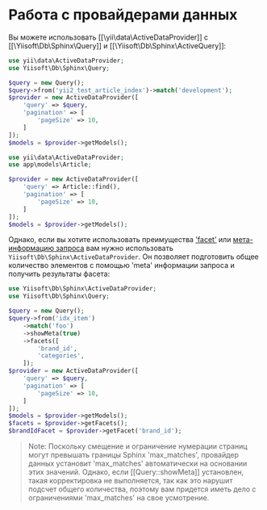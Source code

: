 Работа с провайдерами данных
===========================

Вы можете использовать [[\yii\data\ActiveDataProvider]] с [[\Yiisoft\Db\Sphinx\Query]] и [[\Yiisoft\Db\Sphinx\ActiveQuery]]:

```php
use yii\data\ActiveDataProvider;
use Yiisoft\Db\Sphinx\Query;

$query = new Query();
$query->from('yii2_test_article_index')->match('development');
$provider = new ActiveDataProvider([
    'query' => $query,
    'pagination' => [
        'pageSize' => 10,
    ]
]);
$models = $provider->getModels();
```

```php
use yii\data\ActiveDataProvider;
use app\models\Article;

$provider = new ActiveDataProvider([
    'query' => Article::find(),
    'pagination' => [
        'pageSize' => 10,
    ]
]);
$models = $provider->getModels();
```

Однако, если вы хотите использовать преимущества ['facet'](usage-facets.md) или [мета-информацию запроса](usage-meta.md) вам нужно использовать `Yiisoft\Db\Sphinx\ActiveDataProvider`. Он позволяет подготовить общее количество элементов с помощью 'meta' информации запроса и получить результаты фасета:

```php
use Yiisoft\Db\Sphinx\ActiveDataProvider;
use Yiisoft\Db\Sphinx\Query;

$query = new Query();
$query->from('idx_item')
    ->match('foo')
    ->showMeta(true)
    ->facets([
        'brand_id',
        'categories',
    ]);
$provider = new ActiveDataProvider([
    'query' => $query,
    'pagination' => [
        'pageSize' => 10,
    ]
]);
$models = $provider->getModels();
$facets = $provider->getFacets();
$brandIdFacet = $provider->getFacet('brand_id');
```

> Note: Поскольку смещение и ограничение нумерации страниц могут превышать границы Sphinx 'max_matches', провайдер данных установит 'max_matches'
  автоматически на основании этих значений. Однако, если [[Query::showMeta]] установлен, такая корректировка не выполняется, так как это нарушит подсчет общего количества, поэтому вам придется иметь дело с ограничениями 'max_matches' на свое усмотрение.